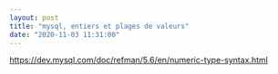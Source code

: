```yaml
---
layout: post
title: "mysql, entiers et plages de valeurs"
date: "2020-11-03 11:31:00"
---
```

<a href="https://dev.mysql.com/doc/refman/5.6/en/numeric-type-syntax.html">https://dev.mysql.com/doc/refman/5.6/en/numeric-type-syntax.html</a>
